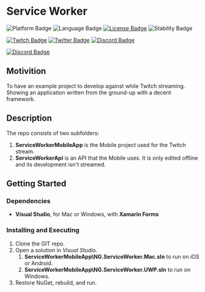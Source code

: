 # Service Worker

![Platform Badge](https://img.shields.io/badge/platform-iOS%20%7C%20Android%20%7C%20UWP-informational) ![Language Badge](https://img.shields.io/badge/lang-%20C%23-informational) [![License Badge](https://img.shields.io/github/license/NaturalGateways/DevExerciseServiceWorkerApp)](https://github.com/NaturalGateways/DevExerciseServiceWorkerApp/blob/main/LICENSE) ![Stability Badge](https://img.shields.io/badge/stability-experimental-critical)

[![Twitch Badge](https://img.shields.io/badge/streams-Twitch_@SteveMooreNG-blueviolet)](https://www.twitch.tv/stevemooreng) [![Twitter Badge](https://img.shields.io/badge/notifications-Twitter_@SteveMooreNG-blue)](https://twitter.com/SteveMooreNG) [![Discord Badge](https://img.shields.io/badge/chat-Discord_invite_URL-blueviolet)](https://discord.gg/zJ49AUQmED)

[![Discord Badge](https://img.shields.io/badge/stream_archive-twitch.naturalgateways.com-blue)](https://twitch.naturalgateways.com)

## Motivition

To have an example project to develop against while Twitch streaming. Showing an application written from the ground-up with a decent framework.

## Description

The repo consists of two subfolders:
1. **ServiceWorkerMobileApp** is the Mobile project used for the Twitch stream.
1. **ServiceWorkerApi** is an API that the Mobile uses. It is only edited offline and its development isn't streamed.

## Getting Started

### Dependencies

* **Visual Studio**, for Mac or Windows, with **Xamarin Forms**

### Installing and Executing

1. Clone the GIT repo.
2. Open a solution in _Visual Studio_.
    1. **ServiceWorkerMobileApp\NG.ServiceWorker.Mac.sln** to run on iOS or Android.
    2. **ServiceWorkerMobileApp\NG.ServiceWorker.UWP.sln** to run on Windows.
3. Restore NuGet, rebuild, and run.
